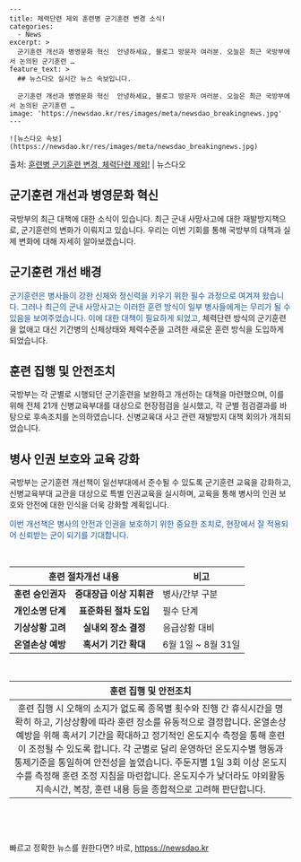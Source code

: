     ---
    title: 체력단련 제외 훈련병 군기훈련 변경 소식!
    categories:
      - News
    excerpt: >
      군기훈련 개선과 병영문화 혁신  안녕하세요, 블로그 방문자 여러분. 오늘은 최근 국방부에서 논의된 군기훈련 …
    feature_text: >
      ## 뉴스다오 실시간 뉴스 속보입니다.
    
      군기훈련 개선과 병영문화 혁신  안녕하세요, 블로그 방문자 여러분. 오늘은 최근 국방부에서 논의된 군기훈련 …
    image: 'https://newsdao.kr/res/images/meta/newsdao_breakingnews.jpg'
    ---
    
    ![뉴스다오 속보](httpss://newsdao.kr/res/images/meta/newsdao_breakingnews.jpg)

<p>출처: <a href="httpss://newsdao.kr/4499" rel="dofollow">훈련병 군기훈련 변경, 체력단련 제외!</a> | 뉴스다오</p>

<h2 data-ke-size="size26">군기훈련 개선과 병영문화 혁신</h2>
국방부의 최근 대책에 대한 소식이 있습니다. 최근 군내 사망사고에 대한 재발방지책으로, 군기훈련의 변화가 이뤄지고 있습니다. 우리는 이번 기회를 통해 국방부의 대책과 실제 변화에 대해 자세히 알아보겠습니다.

<h2 data-ke-size="size24">군기훈련 개선 배경</h2>
<span style="color: #1a5490;">군기훈련은 병사들이 강한 신체와 정신력을 키우기 위한 필수 과정으로 여겨져 왔습니다. 그러나 최근의 군내 사망사고는 이러한 훈련 방식이 일부 병사들에게는 무리가 될 수 있음을 보여주었습니다. 이에 대한 대책이 필요하게 되었고,</span> 체력단련 방식의 군기훈련을 없애고 대신 기간병의 신체상태와 체력수준을 고려한 새로운 훈련 방식을 도입하게 되었습니다.

<h2 data-ke-size="size24">훈련 집행 및 안전조치</h2>
국방부는 각 군별로 시행되던 군기훈련을 보완하고 개선하는 대책을 마련했으며, 이를 위해 전체 21개 신병교육부대를 대상으로 현장점검을 실시했고, 각 군별 점검결과를 바탕으로 후속조치를 논의하였습니다. 신병교육대 사고 관련 재발방지 대책 회의가 개최되었습니다.

<h2 data-ke-size="size24">병사 인권 보호와 교육 강화</h2>
국방부는 군기훈련 개선책이 일선부대에서 준수될 수 있도록 군기훈련 교육을 강화하고, 신병교육부대 교관을 대상으로 특별 인권교육을 실시하며, 교육을 통해 병사의 인권 보호와 안전에 대한 인식을 더욱 강화할 계획입니다.

<span style="color: #1a5490;">이번 개선책은 병사의 안전과 인권을 보호하기 위한 중요한 조치로, 현장에서 잘 적용되어 신뢰받는 군이 되기를 기대합니다.</span>

<p data-ke-size="size16">&nbsp;</p>

<table>
	<thead>
		<tr>
			<th colspan="2" style="text-align: center;">훈련 절차개선 내용</th>
			<th>비고</th>
		</tr>
	</thead>
	<tbody>
		<tr>
			<td style="text-align: center; height: 17px;"><b>훈련 승인권자</b></td>
			<td style="text-align: center; height: 17px;"><b>중대장급 이상 지휘관</b></td>
			<td>병사/간부 구분</td>
		</tr>
		<tr>
			<td style="text-align: center; height: 17px;"><b>개인소명 단계</b></td>
			<td style="text-align: center; height: 17px;"><b>표준화된 절차 도입</b></td>
			<td>필수 단계</td>
		</tr>
		<tr>
			<td style="text-align: center; height: 17px;"><b>기상상황 고려</b></td>
			<td style="text-align: center; height: 17px;"><b>실내외 장소 결정</b></td>
			<td>응급상황 대비</td>
		</tr>
		<tr>
			<td style="text-align: center;"><b>온열손상 예방</b></td>
			<td style="text-align: center;"><b>혹서기 기간 확대</b></td>
			<td>6월 1일 ~ 8월 31일</td>
		</tr>
	</tbody>
</table>

<p data-ke-size="size16">&nbsp;</p>

<table>
	<thead>
		<tr>
			<th style="text-align: center;">훈련 집행 및 안전조치</th>
		</tr>
	</thead>
	<tbody>
		<tr>
			<td style="text-align: center;">훈련 집행 시 오해의 소지가 없도록 종목별 횟수와 진행 간 휴식시간을 명확히 하고, 기상상황에 따라 훈련 장소를 유동적으로 결정합니다. 온열손상 예방을 위해 혹서기 기간을 확대하고 정기적인 온도지수 측정을 통해 훈련이 조정될 수 있도록 합니다. 각 군별로 달리 운영하던 온도지수별 행동과 통제기준을 통일하여 안전성을 높였습니다. 주둔지별 1일 3회 이상 온도지수를 측정해 훈련 조정 지침을 마련합니다. 온도지수가 낮더라도 야외활동 지속시간, 복장, 훈련 내용 등을 종합적으로 고려해 판단합니다.</td>
		</tr>
	</tbody>
</table>

<p data-ke-size="size16">&nbsp;</p>

<p data-ke-size="size16">&nbsp;</p> 

빠르고 정확한 뉴스를 원한다면? 바로, <a href="httpss://newsdao.kr" rel="dofollow">httpss://newsdao.kr</a>


    